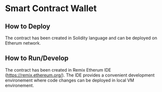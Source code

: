 # Smart Contract Wallet

## How to Deploy
The contract has been created in Solidity language and can be deployed on Etherum network.

## How to Run/Develop
The contract has been created in Remix Etherum IDE (https://remix.ethereum.org/). The IDE provides a convenient development environement where code changes can be deployed in local VM environement.

